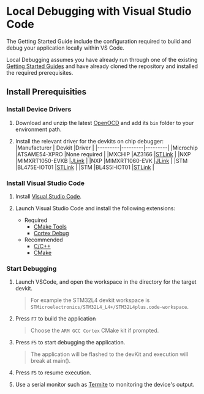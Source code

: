 # Local Debugging with Visual Studio Code

The Getting Started Guide include the configuration required to build and debug your application locally within VS Code. 

Local Debugging assumes you have already run through one of the existing [Getting Started Guides](https://github.com/azure-rtos/getting-started#getting-started-guides) and have already cloned the repository and installed the required prerequisites.

## Install Prerequisities

### Install Device Drivers

1. Download and unzip the latest [OpenOCD](https://gnutoolchains.com/arm-eabi/openocd) and add its `bin` folder to your environment path.

1. Install the relevant driver for the devkits on chip debugger:
    |Manufacturer | Devkit |Driver |
    |---------|---------|---------|
    |Microchip |ATSAME54-XPRO |None required |
    |MXCHIP |AZ3166 |[STLink](https://www.st.com/en/development-tools/stsw-link004.html) |
    |NXP |MIMXRT1050-EVKB |[JLink](https://www.segger.com/downloads/jlink#J-LinkSoftwareAndDocumentationPack) |
    |NXP |MIMXRT1060-EVK |[JLink](https://www.segger.com/downloads/jlink#J-LinkSoftwareAndDocumentationPack) |
    |STM |BL475E-IOT01 |[STLink](https://www.st.com/en/development-tools/stsw-link004.html) |
    |STM |BL4S5I-IOT01 |[STLink](https://www.st.com/en/development-tools/stsw-link004.html) |

### Install Visual Studio Code

1. Install [Visual Studio Code](https://code.visualstudio.com).

1. Launch Visual Studio Code and install the following extensions:
    * Required
      * [CMake Tools](https://marketplace.visualstudio.com/items?itemName=ms-vscode.cmake-tools)
      * [Cortex Debug](https://marketplace.visualstudio.com/items?itemName=marus25.cortex-debug)
    * Recommended
      * [C/C++](https://marketplace.visualstudio.com/items?itemName=ms-vscode.cpptools)
      * [CMake](https://marketplace.visualstudio.com/items?itemName=twxs.cmake)

### Start Debugging

1. Launch VSCode, and open the workspace in the directory for the target devkit. 
    > For example the STM32L4 devkit workspace is `STMicroelectronics/STM32L4_L4+/STM32L4plus.code-workspace`.

1. Press `F7` to build the application
    > Choose the `ARM GCC Cortex` CMake kit if prompted.

1. Press `F5` to start debugging the application.
    > The application will be flashed to the devKit and execution will break at main(). 

1. Press `F5` to resume execution.

1. Use a serial monitor such as [Termite](https://www.compuphase.com/software_termite.htm) to monitoring the device's output.
